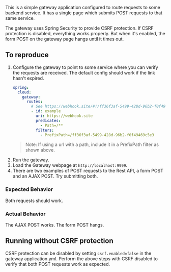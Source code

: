 This is a simple gateway application configured to route requests to some backend service. It has
a single page which submits POST requests to that same service.

The gateway uses Spring Security to provide CSRF protection. If CSRF protection is disabled,
everything works properly. But when it's enabled, the form POST on the gateway page hangs until
it times out.

## To reproduce
1. Configure the gateway to point to some service where you can verify the requests are received. 
The default config should work if the link hasn't expired.  
    ```yaml
    spring:
      cloud:
        gateway:
          routes:
            # See https://webhook.site/#!/ff36f3af-5499-428d-96b2-f0f49469c5e3
            - id: example
              uri: https://webhook.site
              predicates:
                - Path=/**
              filters:
                - PrefixPath=/ff36f3af-5499-428d-96b2-f0f49469c5e3
    ```
   > Note: If using a url with a path, include it in a PrefixPath filter as shown above.
2. Run the gateway.
3. Load the Gateway webpage at `http://localhost:9999`.
4. There are two examples of POST requests to the Rest API, a form POST and an AJAX POST. Try
submitting both.

### Expected Behavior
Both requests should work.

### Actual Behavior
The AJAX POST works. 
The form POST hangs.

## Running without CSRF protection
CSRF protection can be disabled by setting `csrf.enabled=false` in the gateway application.yml.
Perform the above steps with CSRF disabled to verify that both POST requests work as expected.
